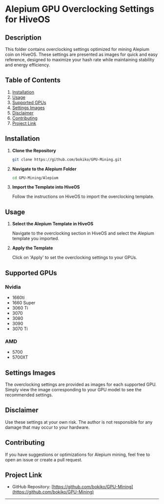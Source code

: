 

# Alepium GPU Overclocking Settings for HiveOS

## Description

This folder contains overclocking settings optimized for mining Alepium coin on HiveOS. These settings are presented as images for quick and easy reference, designed to maximize your hash rate while maintaining stability and energy efficiency.

## Table of Contents

1. [Installation](#installation)
2. [Usage](#usage)
3. [Supported GPUs](#supported-gpus)
4. [Settings Images](#settings-images)
5. [Disclaimer](#disclaimer)
6. [Contributing](#contributing)
7. [Project Link](#project-link)

## Installation

1. **Clone the Repository**
    ```bash
    git clone https://github.com/bokiko/GPU-Mining.git
    ```

2. **Navigate to the Alepium Folder**
    ```bash
    cd GPU-Mining/Alepium
    ```

3. **Import the Template into HiveOS**

    Follow the instructions on HiveOS to import the overclocking template.

## Usage

1. **Select the Alepium Template in HiveOS**

    Navigate to the overclocking section in HiveOS and select the Alepium template you imported.

2. **Apply the Template**

    Click on 'Apply' to set the overclocking settings to your GPUs.

## Supported GPUs

### Nvidia
- 1660ti
- 1660 Super
- 3060 Ti
- 3070
- 3080
- 3090
- 3070 Ti

### AMD
- 5700
- 5700XT

## Settings Images

The overclocking settings are provided as images for each supported GPU. Simply view the image corresponding to your GPU model to see the recommended settings.

## Disclaimer

Use these settings at your own risk. The author is not responsible for any damage that may occur to your hardware.

## Contributing

If you have suggestions or optimizations for Alepium mining, feel free to open an issue or create a pull request.

## Project Link

- GitHub Repository: [https://github.com/bokiko/GPU-Mining](https://github.com/bokiko/GPU-Mining)

---

